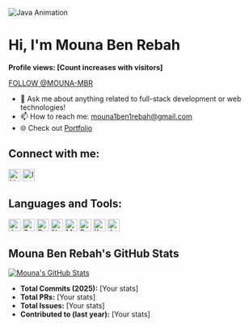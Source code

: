 ![Java Animation](https://media.giphy.com/media/v1.Y2lkPTc5MGI3NjExb2lmNm5ma2NqMzR2OWN3NXlqNjNhOXdka216a2twcTB4OGZtMjh4bSZlcD12MV9naWZzX3NlYXJjaCZjdD1n/26tn33aiTi1jkl6H6/giphy.gif) <!-- Replace with a Java-specific GIF if available -->
# Hi, I'm Mouna Ben Rebah

**Profile views: [Count increases with visitors]**

[FOLLOW @MOUNA-MBR](#)

- 👋 Ask me about anything related to full-stack development or web technologies!
- 📫 How to reach me: [mouna1ben1rebah@gmail.com](mailto:mouna1ben1rebah@gmail.com)
- 🌐 Check out [Portfolio](https://mouna-mbr.github.io/portfolio)

## Connect with me:
[<img src="https://img.icons8.com/color/48/000000/linkedin.png" alt="LinkedIn" width="24"/>](https://www.linkedin.com/in/mouna-ben-rabeh-587392254/)
[<img src="https://img.icons8.com/color/48/000000/instagram.png" alt="Instagram" width="24"/>](https://www.instagram.com/mounabenrabeh/?hl=fr)

## Languages and Tools:
<img src="https://img.icons8.com/color/48/000000/java.png" alt="Java" width="24"/>
<img src="https://img.icons8.com/color/48/000000/spring-boot.png" alt="Spring Boot" width="24"/>
<img src="https://img.icons8.com/color/48/000000/react-native.png" alt="React" width="24"/>
<img src="https://img.icons8.com/color/48/000000/node-js.png" alt="Node.js" width="24"/>
<img src="https://img.icons8.com/color/48/000000/mongodb.png" alt="MongoDB" width="24"/>
<img src="https://img.icons8.com/color/48/000000/docker.png" alt="Docker" width="24"/>
<img src="https://img.icons8.com/color/48/000000/kubernetes.png" alt="Kubernetes" width="24"/>
<img src="https://img.icons8.com/color/48/000000/jenkins.png" alt="Jenkins" width="24"/>

## Mouna Ben Rebah's GitHub Stats
[![Mouna's GitHub Stats](https://github-readme-stats.vercel.app/api?username=mouna-mbr&show_icons=true&theme=radical)](https://github.com/mouna-mbr)

- **Total Commits (2025):** [Your stats]
- **Total PRs:** [Your stats]
- **Total Issues:** [Your stats]
- **Contributed to (last year):** [Your stats]
